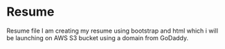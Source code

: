 # Resume
Resume file
I am creating my resume using bootstrap and html which i will be launching on AWS S3 bucket using a domain from GoDaddy.
